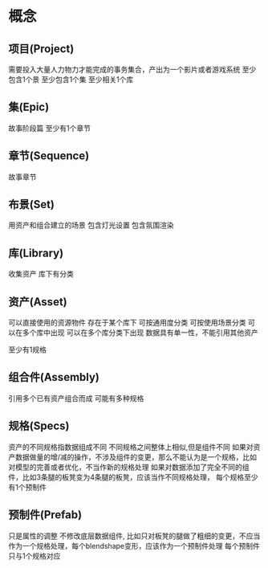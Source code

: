 # 概念

## 项目(Project)

  需要投入大量人力物力才能完成的事务集合，产出为一个影片或者游戏系统
  至少包含1个景
  至少包含1个集
  至少相关1个库

## 集(Epic)

  故事阶段篇
  至少有1个章节

## 章节(Sequence)

  故事章节

## 布景(Set)

  用资产和组合建立的场景
  包含灯光设置
  包含氛围渲染

## 库(Library)

  收集资产
  库下有分类

## 资产(Asset)

  可以直接使用的资源物件
  存在于某个库下
  可按通用度分类
  可按使用场景分类
  可以在多个库中出现
  可以在多个库分类下出现
  数据具有单一性，不能引用其他资产

  至少有1规格

## 组合件(Assembly)

  引用多个已有资产组合而成
  可能有多种规格


## 规格(Specs)
  
  资产的不同规格指数据组成不同
  不同规格之间整体上相似,但是组件不同
  如果对资产数据做量的增/减的操作，不涉及组件的变更，那么不能认为是一个规格，比如对模型的完善或者优化，不当作新的规格处理
  如果对数据添加了完全不同的组件，比如3条腿的板凳变为4条腿的板凳，应该当作不同规格处理，
  每个规格至少有1个预制件

## 预制件(Prefab)

  只是属性的调整
  不修改底层数据组件, 比如只对板凳的腿做了粗细的变更，不应当作为一个规格处理，每个blendshape变形，应该作为一个预制件处理
  每个预制件只与1个规格对应
  
